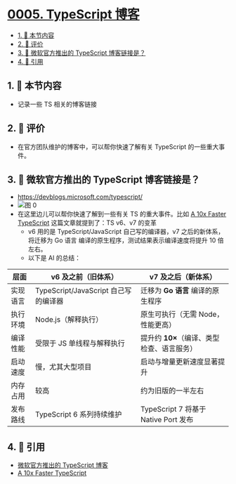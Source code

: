 # [0005. TypeScript 博客](https://github.com/tnotesjs/TNotes.typescript/tree/main/notes/0005.%20TypeScript%20%E5%8D%9A%E5%AE%A2)

<!-- region:toc -->

- [1. 🎯 本节内容](#1--本节内容)
- [2. 🫧 评价](#2--评价)
- [3. 🤔 微软官方推出的 TypeScript 博客链接是？](#3--微软官方推出的-typescript-博客链接是)
- [4. 🔗 引用](#4--引用)

<!-- endregion:toc -->

## 1. 🎯 本节内容

- 记录一些 TS 相关的博客链接

## 2. 🫧 评价

- 在官方团队维护的博客中，可以帮你快速了解有关 TypeScript 的一些重大事件。

## 3. 🤔 微软官方推出的 TypeScript 博客链接是？

- https://devblogs.microsoft.com/typescript/
- ![图 0](https://cdn.jsdelivr.net/gh/tnotesjs/imgs@main/2025-10-07-20-55-34.png)
- 在这里边儿可以帮你快速了解到一些有关 TS 的重大事件。比如 [A 10x Faster TypeScript][2] 这篇文章就提到了：TS v6、v7 的变革
  - v6 用的是 TypeScript/JavaScript 自己写的编译器，v7 之后的新体系，将迁移为 Go 语言 编译的原生程序，测试结果表示编译速度将提升 10 倍左右。
  - 以下是 AI 的总结：

| 层面 | v6 及之前（旧体系） | v7 及之后（新体系） |
| --- | --- | --- |
| 实现语言 | TypeScript/JavaScript 自己写的编译器 | 迁移为 **Go 语言** 编译的原生程序 |
| 执行环境 | Node.js（解释执行） | 原生可执行（无需 Node，性能更高） |
| 编译性能 | 受限于 JS 单线程与解释执行 | 提升约 **10×**（编译、类型检查、语言服务） |
| 启动速度 | 慢，尤其大型项目 | 启动与增量更新速度显著提升 |
| 内存占用 | 较高 | 约为旧版的一半左右 |
| 发布路线 | TypeScript 6 系列持续维护 | TypeScript 7 将基于 Native Port 发布 |

## 4. 🔗 引用

- [微软官方推出的 TypeScript 博客][1]
- [A 10x Faster TypeScript][2]

[1]: https://devblogs.microsoft.com/typescript/
[2]: https://devblogs.microsoft.com/typescript/typescript-native-port/

